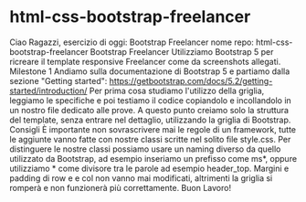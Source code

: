 # html-css-bootstrap-freelancer

Ciao Ragazzi,
esercizio di oggi: Bootstrap Freelancer
nome repo: html-css-bootstrap-freelancer
Bootstrap Freelancer
Utilizziamo Bootstrap 5 per ricreare il template responsive Freelancer come da screenshots allegati.
Milestone 1
Andiamo sulla documentazione di Bootstrap 5 e partiamo dalla sezione "Getting started":
https://getbootstrap.com/docs/5.2/getting-started/introduction/
Per prima cosa studiamo l'utilizzo della griglia, leggiamo le specifiche e poi testiamo il codice copiandolo e incollandolo in un nostro file dedicato alle prove.
A questo punto creiamo solo la struttura del template, senza entrare nel dettaglio, utilizzando la griglia di Bootstrap.
Consigli
È importante non sovrascrivere mai le regole di un framework, tutte le aggiunte vanno fatte con nostre classi scritte nel solito file style.css.
Per distinguere le nostre classi possiamo usare un naming diverso da quello utilizzato da Bootstrap, ad esempio inseriamo un prefisso come ms*, oppure utilizziamo * come divisore tra le parole ad esempio header_top.
Margini e padding di row e e col non vanno mai modificati, altrimenti la griglia si romperà e non funzionerà più correttamente.
Buon Lavoro!
